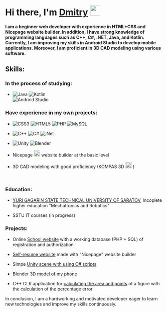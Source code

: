<h1 alight="center">Hi there, I'm <a href="https://vk.com/reyn_d" target="blank"> Dmitry</a> <img src="https://github.com/blackcater/blackcater/raw/main/images/Hi.gif" height="32"/></h1>
  <h4>I am a beginner web developer with experience in HTML+CSS and Nicepage website builder. In addition, I have strong knowledge of programming languages such as C++, C#, .NET, Java, and Kotlin. Currently, I am improving my skills in Android Studio to develop mobile applications. Moreover, I am proficient in 3D CAD modeling using various software.</h4>
  <h2>Skills:</h2> 
  
 <h3>In the process of studying:</h3> 
 
- ![Java](https://img.shields.io/badge/java-%23ED8B00.svg?style=for-the-badge&logo=openjdk&logoColor=white) ![Kotlin](https://img.shields.io/badge/kotlin-%237F52FF.svg?style=for-the-badge&logo=kotlin&logoColor=white) <br>
![Android Studio](https://img.shields.io/badge/Android%20Studio-3DDC84.svg?style=for-the-badge&logo=android-studio&logoColor=white) <br>
 <h3>Have experience in my own projects:</h3>
 
- ![CSS3](https://img.shields.io/badge/css3-%231572B6.svg?style=for-the-badge&logo=css3&logoColor=white) ![HTML5](https://img.shields.io/badge/html5-%23E34F26.svg?style=for-the-badge&logo=html5&logoColor=white) 
 ![PHP](https://img.shields.io/badge/php-%23777BB4.svg?style=for-the-badge&logo=php&logoColor=white) ![MySQL](https://img.shields.io/badge/mysql-%2300f.svg?style=for-the-badge&logo=mysql&logoColor=white) <br>

- ![C++](https://img.shields.io/badge/c++-%2300599C.svg?style=for-the-badge&logo=c%2B%2B&logoColor=white) ![C#](https://img.shields.io/badge/c%23-%23239120.svg?style=for-the-badge&logo=c-sharp&logoColor=white)
![.Net](https://img.shields.io/badge/.NET-5C2D91?style=for-the-badge&logo=.net&logoColor=white)

- ![Unity](https://img.shields.io/badge/unity-%23000000.svg?style=for-the-badge&logo=unity&logoColor=white) ![Blender](https://img.shields.io/badge/blender-%23F5792A.svg?style=for-the-badge&logo=blender&logoColor=white)

- Nicepage <img src="https://encrypted-tbn0.gstatic.com/images?q=tbn:ANd9GcQaBBwk1d4RLiMuh5X8i1gZ1i6TVMyl6-xLSXKhc6s&s" height=20px with=20px> website builder at the basic level 

- 3D CAD modeling with good proficiency (KOMPAS 3D <img src="https://kompas.ru/source/images/kompas-application/kompas-invisible.png" height=20px with=20px> )
    

<br>
<h3>Education:</h3>

-  <a href = "http://en.sstu.ru/">YURI GAGARIN STATE TECHNICAL UNIVERSITY OF SARATOV</a>, Incoplete higher education "Mechatronics and Robotics"

-  SSTU IT courses (in progress)




<h3>Projects:</h3>

- Online <a href="https://github.com/r3ynD/My-HTML-site-with-PHP-SQL">School website</a> with a working database (PHP + SQL) of registration and authorization

- <a href="https://github.com/r3ynD/r3ynD_Self-Resume-Nicepage">Self-resume website</a> made with "Nicepage" website builder

- Simpe <a href="https://github.com/r3ynD/Simple-Scene-Unity/tree/main">Unity scene with using C# scripts</a> 

- Blender 3D <a href="https://github.com/r3ynD/Blender-Phone-and-cabel">model of my phone</a>

- C++ CLR application for <a href="https://github.com/r3ynD/CLR-NET-application">calculating the area and points</a> of a figure with the calculation of the percentage error

In conclusion, I am a hardworking and motivated developer eager to learn new technologies and improve my skills continuously.
  
  



<!--
**r3ynD/r3ynD** is a ✨ _special_ ✨ repository because its `README.md` (this file) appears on your GitHub profile.

Here are some ideas to get you started:

- 🔭 I’m currently working on ...
- 🌱 I’m currently learning ...
- 👯 I’m looking to collaborate on ...
- 🤔 I’m looking for help with ...
- 💬 Ask me about ...
- 📫 How to reach me: ...
- 😄 Pronouns: ...
- ⚡ Fun fact: ...
-->
